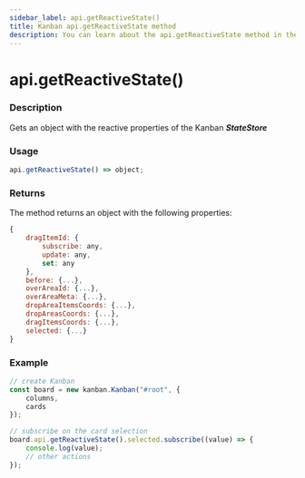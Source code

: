 ```yaml
---
sidebar_label: api.getReactiveState()
title: Kanban api.getReactiveState method
description: You can learn about the api.getReactiveState method in the documentation of the JavaScript Kanban library. Browse developer guides and API reference, try out code examples and live demos.
---
```


# api.getReactiveState()

### Description

Gets an object with the reactive properties of the Kanban ***StateStore***

### Usage

~~~jsx {}
api.getReactiveState() => object;
~~~

### Returns

The method returns an object with the following properties:

~~~jsx {}
{
	dragItemId: {
		subscribe: any,
		update: any,
		set: any
	},
	before: {...},
	overAreaId: {...},
	overAreaMeta: {...},
	dropAreaItemsCoords: {...},
	dropAreasCoords: {...},
	dragItemsCoords: {...},
	selected: {...}
}
~~~  

### Example

~~~jsx {8-11}
// create Kanban
const board = new kanban.Kanban("#root", {
	columns,
	cards
});

// subscribe on the card selection
board.api.getReactiveState().selected.subscribe((value) => {
	console.log(value);
	// other actions
});
~~~
